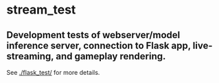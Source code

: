 # stream_test

## Development tests of webserver/model inference server, connection to Flask app, live-streaming, and gameplay rendering.

See [./flask_test/](https://github.com/justjoshtings/ms.pacman.ai/tree/main/stream_test/flask_test) for more details.

